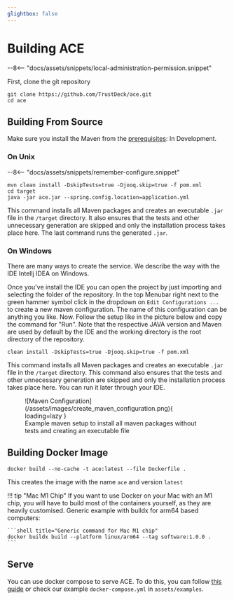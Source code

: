 ```yaml
---
glightbox: false
---
```



# Building ACE

--8<-- "docs/assets/snippets/local-administration-permission.snippet"

First, clone the git repository

```shell title=""
git clone https://github.com/TrustDeck/ace.git
cd ace
```

## Building From Source
Make sure you install the Maven from the [prerequisites](/getting-started/prerequisites/#in-development): In Development.

### On Unix

--8<-- "docs/assets/snippets/remember-configure.snippet"

```shell title=""
mvn clean install -DskipTests=true -Djooq.skip=true -f pom.xml
cd target
java -jar ace.jar --spring.config.location=application.yml
```

This command installs all Maven packages and creates an executable `.jar` file in the `/target` directory.
It also ensures that the tests and other unnecessary generation are skipped and only the installation process takes place here. 
The last command runs the generated `.jar`.

### On Windows

There are many ways to create the service. We describe the way with the IDE Intellj IDEA on Windows.

Once you've install the IDE you can open the project by just importing and selecting the folder of the repository. 
In the top Menubar right next to the green hammer symbol click in the dropdown on `Edit Configurations ... ` to create a new maven configuration. The name of this configuration can be anything you like.
Now. Follow the setup like in the picture below and copy the command for "Run".
Note that the respective JAVA version and Maven are used by default by the IDE and the working directory is the root directory of the repository.

```shell title=""
clean install -DskipTests=true -Djooq.skip=true -f pom.xml
```

This command installs all Maven packages and creates an executable `.jar` file in the `/target` directory.
This command also ensures that the tests and other unnecessary generation are skipped and only the installation process takes place here. You can run it later through your IDE.

<figure markdown>
![Maven Configuration](/assets/images/create_maven_configuration.png){ loading=lazy }
<figcaption>Example maven setup to install all maven packages without tests and creating an executable file</figcaption>
</figure>



## Building Docker Image

```shell title=""
docker build --no-cache -t ace:latest --file Dockerfile .
```

This creates the image with the name `ace` and version `latest`

!!! tip "Mac M1 Chip"
    If you want to use Docker on your Mac with an M1 chip, you will have to build most of the containers yourself, as they are heavily customised.
    Generic example with buildx for arm64 based computers:

    ```shell title="Generic command for Mac M1 chip"
    docker buildx build --platform linux/arm64 --tag software:1.0.0 .
    ```

## Serve
You can use docker compose to serve ACE. To do this, you can follow [this guide](http://localhost:8000/getting-started/setup/) or check our example `docker-compose.yml` in `assets/examples`.




